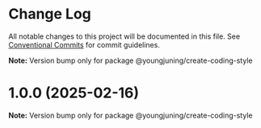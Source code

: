 # Change Log

All notable changes to this project will be documented in this file.
See [Conventional Commits](https://conventionalcommits.org) for commit guidelines.



**Note:** Version bump only for package @youngjuning/create-coding-style





# 1.0.0 (2025-02-16)

**Note:** Version bump only for package @youngjuning/create-coding-style
